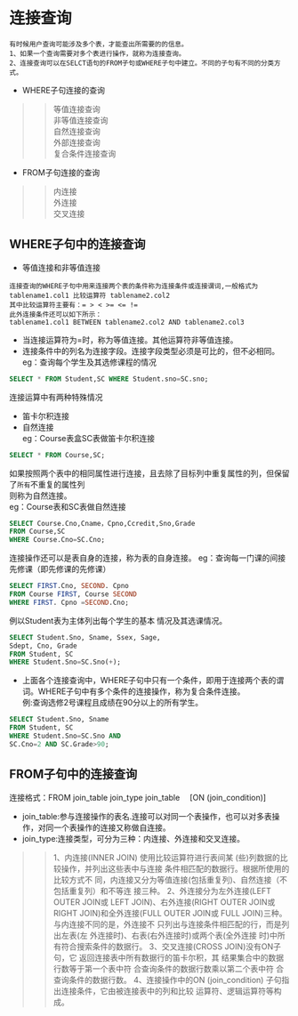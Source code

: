 # 连接查询<br>
```text
有时候用户查询可能涉及多个表，才能查出所需要的的信息。
1、如果一个查询需要对多个表进行操作，就称为连接查询。
2、连接查询可以在SELCT语句的FROM子句或WHERE子句中建立。不同的子句有不同的分类方式。
```
* WHERE子句连接的查询<br>
>> 等值连接查询<br>非等值连接查询<br>自然连接查询<br>外部连接查询<br>复合条件连接查询<br>

* FROM子句连接的查询<br>
>> 内连接<br>外连接<br>交叉连接

## WHERE子句中的连接查询
* 等值连接和非等值连接<br>
```text
连接查询的WHERE子句中用来连接两个表的条件称为连接条件或连接谓词,一般格式为
tablename1.col1 比较运算符 tablename2.col2
其中比较运算符主要有：= > < >= <= !=
此外连接条件还可以如下所示：
tablename1.col1 BETWEEN tablename2.col2 AND tablename2.col3
```
* 当连接运算符为=时，称为等值连接。其他运算符非等值连接。<br>
* 连接条件中的列名为连接字段。连接字段类型必须是可比的，但不必相同。<br>
eg：查询每个学生及其选修课程的情况<br>
```SQL
SELECT * FROM Student,SC WHERE Student.sno=SC.sno;
```
连接运算中有两种特殊情况<br>
* 笛卡尔积连接<br>
* 自然连接<br>
eg：Course表盒SC表做笛卡尔积连接
```SQL
SELECT * FROM Course,SC;
```
如果按照两个表中的相同属性进行连接，且去除了目标列中重复属性的列，但保留了`所有`不重复的属性列<br>
则称为自然连接。<br>
eg：Course表和SC表做自然连接
```SQL
SELECT Course.Cno,Cname，Cpno,Ccredit,Sno,Grade
FROM Course,SC
WHERE Course.Cno=SC.Cno;
```
连接操作还可以是表自身的连接，称为表的自身连接。
eg：查询每一门课的间接先修课（即先修课的先修课）
```SQL
SELECT FIRST.Cno, SECOND. Cpno
FROM Course FIRST, Course SECOND
WHERE FIRST. Cpno =SECOND.Cno;
```
例以Student表为主体列出每个学生的基本
情况及其选课情况。
```SQL
SELECT Student.Sno, Sname, Ssex, Sage,
Sdept, Cno, Grade
FROM Student, SC
WHERE Student.Sno=SC.Sno(+);
```
* 上面各个连接查询中，WHERE子句中只有一个条件，即用于连接两个表的谓词。WHERE子句中有多个条件的连接操作，称为复合条件连接。<br>
例:查询选修2号课程且成绩在90分以上的所有学生。
```SQL
SELECT Student.Sno, Sname
FROM Student, SC
WHERE Student.Sno=SC.Sno AND
SC.Cno=2 AND SC.Grade>90;
```
## FROM子句中的连接查询<br>
连接格式：FROM join_table join_type join_table 　[ON (join_condition)]<br>
* join_table:参与连接操作的表名.连接可以对同一个表操作，也可以对多表操作，对同一个表操作的连接又称做自连接。<br>
* join_type:连接类型，可分为三种：内连接、外连接和交叉连接。<br>
>> 1、内连接(INNER JOIN) 使用比较运算符进行表间某
(些)列数据的比较操作，并列出这些表中与连接
条件相匹配的数据行。根据所使用的比较方式不
同，内连接又分为等值连接(包括重复列)、自然连接（不包括重复列）和不等连
接三种。
>> 2、外连接分为左外连接(LEFT OUTER JOIN或
LEFT JOIN)、右外连接(RIGHT OUTER JOIN或
RIGHT JOIN)和全外连接(FULL OUTER JOIN或
FULL JOIN)三种。与内连接不同的是，外连接不
只列出与连接条件相匹配的行，而是列出左表(左
外连接时)、右表(右外连接时)或两个表(全外连接
时)中所有符合搜索条件的数据行。
>> 3、交叉连接(CROSS JOIN)没有ON子句，它
返回连接表中所有数据行的笛卡尔积，其
结果集合中的数据行数等于第一个表中符
合查询条件的数据行数乘以第二个表中符
合查询条件的数据行数。
>> 4、连接操作中的ON (join_condition) 子句指
出连接条件，它由被连接表中的列和比较
运算符、逻辑运算符等构成。
